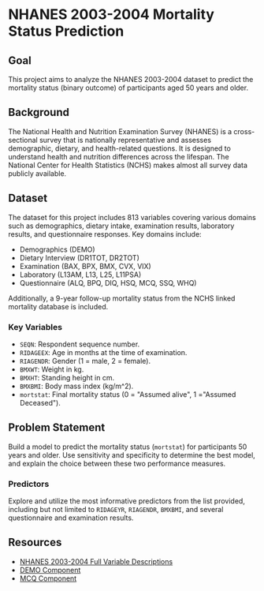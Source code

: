 # NHANES 2003-2004 Mortality Status Prediction

## Goal
This project aims to analyze the NHANES 2003-2004 dataset to predict the mortality status (binary outcome) of participants aged 50 years and older.

## Background
The National Health and Nutrition Examination Survey (NHANES) is a cross-sectional survey that is nationally representative and assesses demographic, dietary, and health-related questions. It is designed to understand health and nutrition differences across the lifespan. The National Center for Health Statistics (NCHS) makes almost all survey data publicly available.

## Dataset
The dataset for this project includes 813 variables covering various domains such as demographics, dietary intake, examination results, laboratory results, and questionnaire responses. Key domains include:
- Demographics (DEMO)
- Dietary Interview (DR1TOT, DR2TOT)
- Examination (BAX, BPX, BMX, CVX, VIX)
- Laboratory (L13AM, L13, L25, L11PSA)
- Questionnaire (ALQ, BPQ, DIQ, HSQ, MCQ, SSQ, WHQ)

Additionally, a 9-year follow-up mortality status from the NCHS linked mortality database is included.

### Key Variables
- `SEQN`: Respondent sequence number.
- `RIDAGEEX`: Age in months at the time of examination.
- `RIAGENDR`: Gender (1 = male, 2 = female).
- `BMXWT`: Weight in kg.
- `BMXHT`: Standing height in cm.
- `BMXBMI`: Body mass index (kg/m^2).
- `mortstat`: Final mortality status (0 = "Assumed alive", 1 ="Assumed Deceased").

## Problem Statement
Build a model to predict the mortality status (`mortstat`) for participants 50 years and older. Use sensitivity and specificity to determine the best model, and explain the choice between these two performance measures.

### Predictors
Explore and utilize the most informative predictors from the list provided, including but not limited to `RIDAGEYR`, `RIAGENDR`, `BMXBMI`, and several questionnaire and examination results.


## Resources
- [NHANES 2003-2004 Full Variable Descriptions](https://www.cdc.gov/nchs/nhanes/index.htm)
- [DEMO Component](https://wwwn.cdc.gov/nchs/nhanes/2003-2004/DEMO_C.htm)
- [MCQ Component](https://wwwn.cdc.gov/nchs/nhanes/2003-2004/MCQ_C.htm)

